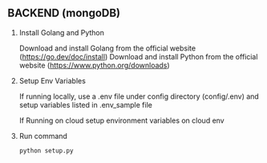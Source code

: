 ## BACKEND (mongoDB)

1. Install Golang and Python

   Download and install Golang from the official website (https://go.dev/doc/install)
   Download and install Python from the official website (https://www.python.org/downloads)

2. Setup Env Variables

   If running locally, use a .env file under config directory (config/.env) and setup variables listed in .env_sample file

   If Running on cloud setup environment variables on cloud env

3. Run command

   ```
   python setup.py
   ```
